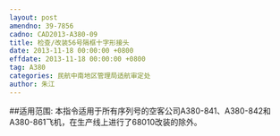 ```yaml
---
layout: post
amendno: 39-7856
cadno: CAD2013-A380-09
title: 检查/改装56号隔框十字形接头
date: 2013-11-18 00:00:00 +0800
effdate: 2013-11-18 00:00:00 +0800
tag: A380
categories: 民航中南地区管理局适航审定处
author: 朱江
---
```


##适用范围:
本指令适用于所有序列号的空客公司A380-841、A380-842和A380-861飞机，在生产线上进行了68010改装的除外。

